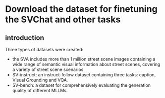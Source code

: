 # Download the dataset for finetuning the SVChat and other tasks

## introduction
Three types of datasets were created:
* the SVA includes more than 1 million street scene images containing a wide range of semantic visual information about street scenes, covering a variety of street scene scenarios
* SV-instruct: an instruct-follow dataset containing three tasks: caption, Visual Grounding and VQA.
* SV-bench: a dataset for comprehensively evaluating the generation quality of different MLLMs.
